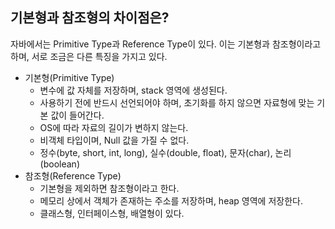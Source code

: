 ## 기본형과 참조형의 차이점은?

자바에서는 Primitive Type과 Reference Type이 있다. 이는 기본형과 참조형이라고 하며, 서로 조금은 다른 특징을 가지고 있다.



- 기본형(Primitive Type)
  - 변수에 값 자체를 저장하며, stack 영역에 생성된다.
  - 사용하기 전에 반드시 선언되어야 하며, 초기화를 하지 않으면 자료형에 맞는 기본 값이 들어간다.
  - OS에 따라 자료의 길이가 변하지 않는다.
  - 비객체 타입이며, Null 값을 가질 수 없다.
  - 정수(byte, short, int, long), 실수(double, float), 문자(char), 논리(boolean)
- 참조형(Reference Type)
  - 기본형을 제외하면 참조형이라고 한다. 
  - 메모리 상에서 객체가 존재하는 주소를 저장하며, heap 영역에 저장한다. 
  - 클래스형, 인터페이스형, 배열형이 있다. 



